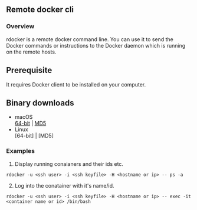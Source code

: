 ## Remote docker cli 

### Overview
rdocker is a remote docker command line. You can use it to send the Docker commands or instructions to the Docker daemon which is running on the remote hosts.

## Prerequisite
It requires Docker client to be installed on your computer.

## Binary downloads

* macOS \
  [64-bit](https://drive.google.com/uc?export=download&id=1zITGe8_0kFCy5aqQiPdz5TDqUmJQBDgm)
  | [MD5](https://drive.google.com/uc?export=download&id=1nf46HQUDa2YMR4PElZ1dBTEi6maKDFGe)
* Linux \
  [64-bit] | [MD5]
  
### Examples
1. Display running conaianers and their ids etc. 
 ```  
rdocker -u <ssh user> -i <ssh keyfile> -H <hostname or ip> -- ps -a
```

2. Log into the conatainer with it's name/id.
```
rdocker -u <ssh user> -i <ssh keyfile> -H <hostname or ip> -- exec -it <container name or id> /bin/bash